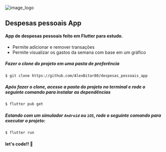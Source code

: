 ![image_logo](https://github.com/AlexBitar80/despesas_pessoais_app/assets/56983783/dddba3cc-50fc-470f-8360-5ca0a46fbf2f)

## Despesas pessoais App

#### App de despesas pessoais feito em Flutter para estudo.

- Permite adicionar e remover transações 
- Permite visualizar os gastos da semana com base em um gráfico

##### Fazer o clone do projeto em uma pasta de preferência

```bash
$ git clone https://github.com/AlexBitar80/despesas_pessoais_app
```

##### Após fazer o clone, acesse a pasta do projeto no terminal e rode o seguinte comando para instalar as dependências

```bash
$ flutter pub get
```

##### Estando com um simulador ```Android``` ou ```ìOS```, rode o seguinte comando para executar o projeto:

```bash
$ flutter run
```

#### let's code!! 🚀
